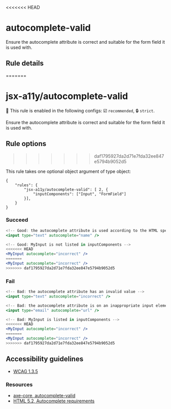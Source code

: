 <<<<<<< HEAD
# autocomplete-valid

Ensure the autocomplete attribute is correct and suitable for the form field it is used with.

## Rule details
=======
# jsx-a11y/autocomplete-valid

💼 This rule is enabled in the following configs: ☑️ `recommended`, 🔒 `strict`.

<!-- end auto-generated rule header -->

Ensure the autocomplete attribute is correct and suitable for the form field it is used with.

## Rule options
>>>>>>> daf1795927da2d71e7fda32ee847e5794b9052d5

This rule takes one optional object argument of type object:

```
{
    "rules": {
        "jsx-a11y/autocomplete-valid": [ 2, {
            "inputComponents": ["Input", "FormField"]
        }],
    }
}
```

### Succeed
```jsx
<!-- Good: the autocomplete attribute is used according to the HTML specification -->
<input type="text" autocomplete="name" />

<!-- Good: MyInput is not listed in inputComponents -->
<<<<<<< HEAD
<MyInput autocomplete="incorrect" /> 
=======
<MyInput autocomplete="incorrect" />
>>>>>>> daf1795927da2d71e7fda32ee847e5794b9052d5
```

### Fail
```jsx
<!-- Bad: the autocomplete attribute has an invalid value -->
<input type="text" autocomplete="incorrect" />

<!-- Bad: the autocomplete attribute is on an inappropriate input element -->
<input type="email" autocomplete="url" />

<!-- Bad: MyInput is listed in inputComponents -->
<<<<<<< HEAD
<MyInput autocomplete="incorrect" /> 
=======
<MyInput autocomplete="incorrect" />
>>>>>>> daf1795927da2d71e7fda32ee847e5794b9052d5
```

## Accessibility guidelines
- [WCAG 1.3.5](https://www.w3.org/WAI/WCAG21/Understanding/identify-input-purpose)

### Resources
- [axe-core, autocomplete-valid](https://dequeuniversity.com/rules/axe/3.2/autocomplete-valid)
- [HTML 5.2, Autocomplete requirements](https://www.w3.org/TR/html52/sec-forms.html#autofilling-form-controls-the-autocomplete-attribute)
